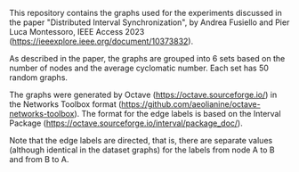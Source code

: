 
This repository contains the graphs used for the experiments discussed in the paper "Distributed Interval Synchronization", by Andrea Fusiello and Pier Luca Montessoro, IEEE Access 2023 (https://ieeexplore.ieee.org/document/10373832).

As described in the paper, the graphs are grouped into 6 sets based on the number of nodes and the average cyclomatic number. Each set has 50 random graphs.

The graphs were generated by Octave (https://octave.sourceforge.io/) in the Networks Toolbox format (https://github.com/aeolianine/octave-networks-toolbox). The format for the edge labels is based on the Interval Package (https://octave.sourceforge.io/interval/package_doc/).

Note that the edge labels are directed, that is, there are separate values (although identical in the dataset graphs) for the labels from node A to B and from B to A.

